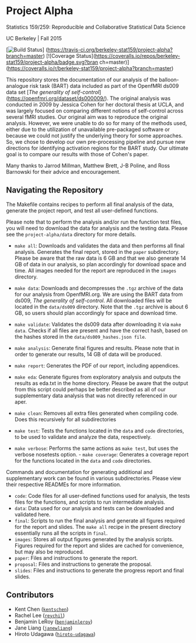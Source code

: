 # Project Alpha

Statistics 159/259: Reproducible and Collaborative Statistical Data Science

UC Berkeley | Fall 2015

[![Build
Status](https://travis-ci.org/berkeley-stat159/project-alpha.svg?branch=master)]
 (https://travis-ci.org/berkeley-stat159/project-alpha?branch=master)
[![Coverage
Status](https://coveralls.io/repos/berkeley-stat159/project-alpha/badge.svg?bran
ch=master)]
(https://coveralls.io/r/berkeley-stat159/project-alpha?branch=master)

This repository stores the documentation of our analysis of the balloon-
analogue risk task (BART) data included as part of the OpenfMRI ds009 data set 
[*The generality of self-control*] (https://openfmri.org/dataset/ds000009/). 
The original analysis was conducted in 2009 by Jessica Cohen for her doctoral 
thesis at UCLA, and was largely focused on comparing different notions of 
self-control across several fMRI studies. Our original aim was to reproduce the 
original analysis. However, we were unable to do so for many of the methods 
used, either due to the utilization of unavailable pre-packaged software or 
because we could not justify the underlying theory for some approaches. So, we 
chose to develop our own pre-processing pipeline and pursue new directions for 
identifying activation regions for the BART study. Our ultimate goal is to 
compare our results with those of Cohen's paper. 

Many thanks to Jarrod Millman, Matthew Brett, J-B Poline, and Ross Barnowski 
for their advice and encouragement.

## Navigating the Repository

The Makefile contains recipes to perform all final analysis of the data, 
generate the project report, and test all user-defined functions. 

Please note that to perform the analysis and/or run the function test files, 
you will need to download the data for analysis and the testing data. Please 
see the `project-alpha/data` directory for more details. 

- `make all`: Downloads and validates the data and then performs all final 
analysis. Generates the final report, stored in the `paper` subdirectory. 
Please be aware that the raw data is 6 GB and that we also generate 14 GB of 
data in our analysis, so plan accordingly for download space and time. All 
images needed for the report are reproduced in the `images` directory. 
  
- `make data`: Downloads and decompresses the `.tgz` archive of the data for 
our analysis from OpenfMRI.org. We are using the BART data from ds009, 
*The generality of self-control*. All downloaded files will be located in the 
`data/ds009` directory. Note that the `.tgz` archive is about 6 GB, so users 
should plan accordingly for space and download time. 
- `make validate`: Validates the ds009 data after downloading it via 
`make data`. Checks if all files are present and have the correct hash, based 
on the hashes stored in the `data/ds009_hashes.json file`. 

- `make analysis`: Generate final figures and results. Please note that in 
order to generate our results, 14 GB of data will be produced. 
- `make report`: Generates the PDF of our report, including appendices. 
- `make eda`: Generate figures from exploratory analysis and outputs the 
results as eda.txt in the home directory. Please be aware that the output 
from this script could perhaps be better described as all of our supplementary 
data analysis that was not directly referenced in our aper. 

- `make clean`: Removes all extra files generated when compiling code. Does
this recursively for all subdirectories

- `make test`: Tests the functions located in the `data` and `code`
directories, to be used to validate and analyze the data, respectively.
- `make verbose`: Performs the same actions as `make test`, but uses the
verbose nosetests option. - `make coverage`: Generates a coverage report for
the functions located in the `data` and `code` directories.

Commands and documentation for generating additional and supplementary work 
can be found in various subdirectories. Please view their respective READMEs 
for more information.

- `code`: Code files for all user-defined functions used for analysis, the 
tests files for the functions, and scripts to run intermediate analysis. 
- `data`: Data used for our analysis and tests can be downloaded and validated 
here. 
- `final`: Scripts to run the final analysis and generate all figures required 
for the report and slides. The `make all` recipe in the present directory 
essentially runs all the scripts in `final`.
- `images`: Stores all output figures generated by the analysis scripts. 
Figures required for the report and slides are cached for convenience, but may 
also be reproduced. 
- `paper`: Files and instructions to generate the report. 
- `proposal`: Files and instructions to generate the proposal. 
- `slides`: Files and instructions to generate the progress report and final 
slides.

## Contributors

- Kent Chen ([`kentschen`](https://github.com/kentschen)) 
- Rachel Lee ([`reychil`](https://github.com/reychil)) 
- Benjamin LeRoy ([`benjaminleroy`](https://github.com/benjaminleroy)) 
- Jane Liang ([`janewliang`](https://github.com/janewliang)) 
- Hiroto Udagawa ([`hiroto-udagawa`](https://github.com/hiroto-udagawa))
